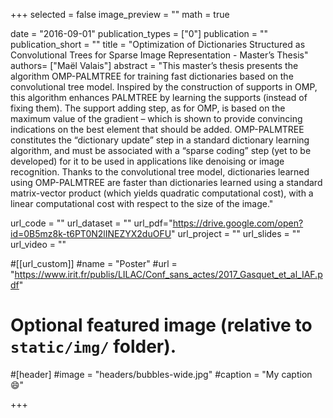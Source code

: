 +++
selected = false
image_preview = ""
math = true

date = "2016-09-01"
publication_types = ["0"]
publication = ""
publication_short = ""
title = "Optimization of Dictionaries Structured as Convolutional Trees for Sparse Image Representation - Master’s Thesis"
authors= ["Maël Valais"]
abstract = "This master’s thesis presents the algorithm OMP-PALMTREE for training fast dictionaries based on the convolutional tree model. Inspired by the construction of supports in OMP, this algorithm enhances PALMTREE by learning the supports (instead of fixing them). The  support adding step, as for OMP, is based on the maximum value of the gradient – which is shown to provide convincing indications on the best element that should be added. OMP-PALMTREE constitutes the “dictionary update” step in a standard dictionary learning algorithm, and must be associated with a “sparse coding” step (yet to be developed) for it to be used in applications like denoising or image recognition. Thanks to the convolutional tree model, dictionaries learned using OMP-PALMTREE are faster than dictionaries learned using a standard matrix-vector product (which yields quadratic computational cost), with a linear computational cost with respect to the size of the image."

url_code = ""
url_dataset = ""
url_pdf="https://drive.google.com/open?id=0B5mz8k-t6PT0N2lINEZYX2duOFU"
url_project = ""
url_slides = ""
url_video = ""

#[[url_custom]]
#name = "Poster"
#url = "https://www.irit.fr/publis/LILAC/Conf_sans_actes/2017_Gasquet_et_al_IAF.pdf"

# Optional featured image (relative to `static/img/` folder).
#[header]
#image = "headers/bubbles-wide.jpg"
#caption = "My caption :smile:"

+++

